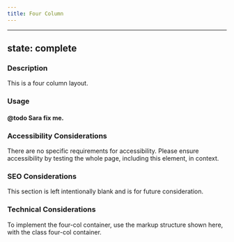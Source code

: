 ```yaml
---
title: Four Column 
---
```


---
state: complete
---

### Description
This is a four column layout.

### Usage
#### @todo Sara fix me.

### Accessibility Considerations
There are no specific requirements for accessibility. Please ensure accessibility by testing the whole page, including this element, in context.

### SEO Considerations
This section is left intentionally blank and is for future consideration.

### Technical Considerations
To implement the four-col container, use the markup structure shown here, with the class four-col container.
